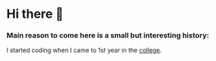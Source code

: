 # Hi there 👋
### Main reason to come here is a small but interesting history:

I started coding when I came to 1st year in the [college](https://rkmvccrahara.org/). 
<!--
**Souvik-0612/Souvik-0612** is a ✨ _special_ ✨ repository because its `README.md` (this file) appears on your GitHub profile.

Here are some ideas to get you started:

- 🔭 I’m currently working on ...
- 🌱 I’m currently learning ...
- 👯 I’m looking to collaborate on ...
- 🤔 I’m looking for help with ...
- 💬 Ask me about ...
- 📫 How to reach me: ...
- 😄 Pronouns: ...
- ⚡ Fun fact: ...
-->
